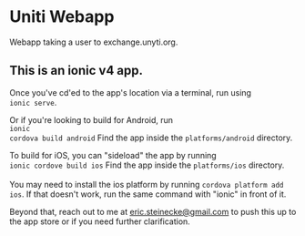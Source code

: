 # Uniti Webapp
Webapp taking a user to exchange.unyti.org.


## This is an ionic v4 app.
Once you've cd'ed to the app's location via a terminal, run using<br/>
<code>ionic serve</code>.

Or if you're looking to build for Android, run<br/>
<code>ionic cordova build android</code>
Find the app inside the <code>platforms/android</code> directory.

To build for iOS, you can "sideload" the app by running<br/>
<code>ionic cordove build ios</code>
Find the app inside the <code>platforms/ios</code> directory.<br/><br/>
You may need to install the ios platform by running
<code>cordova platform add ios</code>. If that doesn't work, run the same command with "ionic" in front of it.

Beyond that, reach out to me at eric.steinecke@gmail.com to push this up to the app store or if you need further clarification.
